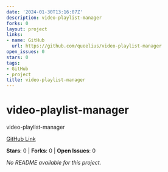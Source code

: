 ```yaml
---
date: '2024-01-30T13:16:07Z'
description: video-playlist-manager
forks: 0
layout: project
links:
- name: GitHub
  url: https://github.com/queelius/video-playlist-manager
open_issues: 0
stars: 0
tags:
- GitHub
- project
title: video-playlist-manager
---
```


# video-playlist-manager
video-playlist-manager

[GitHub Link](https://github.com/queelius/video-playlist-manager)

**Stars**: 0 | **Forks**: 0 | **Open Issues**: 0

_No README available for this project._
